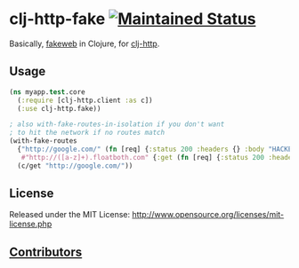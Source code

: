 # clj-http-fake [![Maintained Status](http://stillmaintained.com/myfreeweb/clj-http-fake.png)](http://stillmaintained.com/myfreeweb/clj-http-fake)

Basically, [fakeweb](https://github.com/chrisk/fakeweb) in Clojure, for [clj-http](https://github.com/dakrone/clj-http).

## Usage

```clojure
(ns myapp.test.core
  (:require [clj-http.client :as c])
  (:use clj-http.fake))

; also with-fake-routes-in-isolation if you don't want
; to hit the network if no routes match
(with-fake-routes
  {"http://google.com/" (fn [req] {:status 200 :headers {} :body "HACKED LOL HAHA"})
   #"http://([a-z]+).floatboth.com" {:get (fn [req] {:status 200 :headers {} :body "trololo"})}}
  (c/get "http://google.com/"))
```

## License

Released under the MIT License: http://www.opensource.org/licenses/mit-license.php

## [Contributors](https://github.com/myfreeweb/clj-http-fake/contributors)
